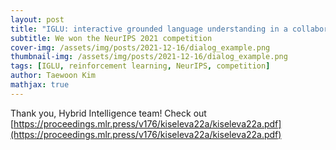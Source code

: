 ```yaml
---
layout: post
title: "IGLU: interactive grounded language understanding in a collaborative environment"
subtitle: We won the NeurIPS 2021 competition
cover-img: /assets/img/posts/2021-12-16/dialog_example.png
thumbnail-img: /assets/img/posts/2021-12-16/dialog_example.png
tags: [IGLU, reinforcement learning, NeurIPS, competition]
author: Taewoon Kim
mathjax: true
---
```


Thank you, Hybrid Intelligence team! Check out
[https://proceedings.mlr.press/v176/kiseleva22a/kiseleva22a.pdf](https://proceedings.mlr.press/v176/kiseleva22a/kiseleva22a.pdf)

